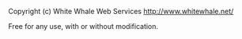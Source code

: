 
Copyright (c) White Whale Web Services
http://www.whitewhale.net/

Free for any use, with or without modification.
